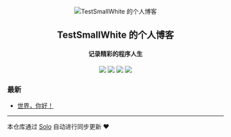<p align="center"><img alt="TestSmallWhite 的个人博客" src="https://static.b3log.org/images/brand/solo-32.png"></p><h2 align="center">
TestSmallWhite 的个人博客
</h2>

<h4 align="center">记录精彩的程序人生</h4>
<p align="center"><a title="TestSmallWhite 的个人博客" target="_blank" href="https://github.com/TestSmallWhite/solo-blog"><img src="https://img.shields.io/github/last-commit/TestSmallWhite/solo-blog.svg?style=flat-square&color=FF9900"></a>
<a title="GitHub repo size in bytes" target="_blank" href="https://github.com/TestSmallWhite/solo-blog"><img src="https://img.shields.io/github/repo-size/TestSmallWhite/solo-blog.svg?style=flat-square"></a>
<a title="Solo Version" target="_blank" href="https://github.com/b3log/solo/releases"><img src="https://img.shields.io/badge/solo-3.6.5-f1e05a.svg?style=flat-square&color=blueviolet"></a>
<a title="Hits" target="_blank" href="https://github.com/b3log/hits"><img src="https://hits.b3log.org/TestSmallWhite/solo-blog.svg"></a></p>

### 最新

* [世界，你好！](http://www.kidcaoblog.com/hello-solo)



---

本仓库通过 [Solo](https://github.com/b3log/solo) 自动进行同步更新 ❤️ 